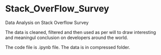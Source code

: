 # Stack_OverFlow_Survey
Data Analysis on Stack Overflow Survey 

The data is cleaned, filtered and then used as per will to draw interesting and meaningul conclusion on developers around the world.

The code file is .ipynb file.
The data is in compressed folder.
